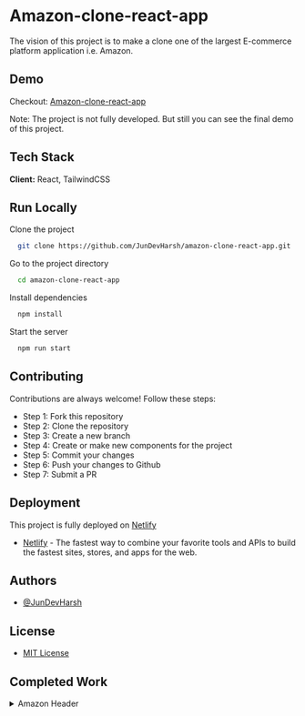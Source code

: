 
# Amazon-clone-react-app

The vision of this project is to make a clone one of the largest E-commerce platform application i.e. Amazon.

## Demo

Checkout: [Amazon-clone-react-app](https://amazon-clone-react-web-app.netlify.app/)

Note: The project is not fully developed. But still you can see the final demo of this project.
## Tech Stack

**Client:** React, TailwindCSS

## Run Locally

Clone the project

```bash
  git clone https://github.com/JunDevHarsh/amazon-clone-react-app.git
```

Go to the project directory

```bash
  cd amazon-clone-react-app
```

Install dependencies

```bash
  npm install
```

Start the server

```bash
  npm run start
```


## Contributing

Contributions are always welcome! Follow these steps:

- Step 1: Fork this repository
- Step 2: Clone the repository
- Step 3: Create a new branch
- Step 4: Create or make new components for the project
- Step 5: Commit your changes
- Step 6: Push your changes to Github
- Step 7: Submit a PR



## Deployment

This project is fully deployed on [Netlify](https://netlify.app/)

- [Netlify](https://netlify.app/) - The fastest way to combine your favorite tools and APIs to build the fastest sites, stores, and apps for the web.

## Authors

- [@JunDevHarsh](https://github.com/JunDevHarsh)


## License

- [MIT License](https://github.com/JunDevHarsh/amazon-clone-react-app/blob/main/LICENSE)



## Completed Work

<details>
  <summary>
    Amazon Header
  </summary>
  
  - [ ] Products Search Box
    - [x] Styling
    - [x] Menu Selection
    - [ ] Input Search Functionality
  - [ ] Language Selection
    - [x] Styling 
    - [ ] User can change language
  - [ ] User Account Settings
	  - [x] Styling
	  - [ ]  User can redirect to specific link
</details>
